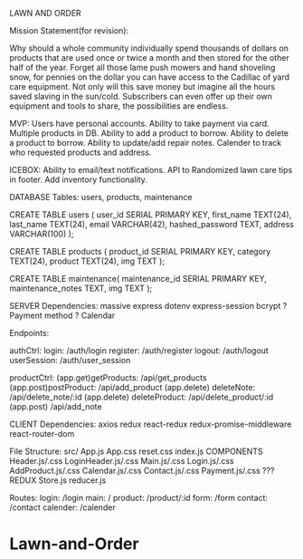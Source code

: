 LAWN AND ORDER

Mission Statement(for revision):

Why should a whole community individually spend thousands of dollars on products that are used once or twice a month and then stored for the other half of the year.  Forget all those lame push mowers and hand shoveling snow, for pennies on the dollar you can have access to the Cadillac of yard care equipment.  Not only will this save money but imagine all the hours saved slaving in the sun/cold. Subscribers can even offer up their own equipment and tools to share, the possibilities are endless.

MVP:
Users have personal accounts.
Ability to take payment via card.
Multiple products in DB.
Ability to add a product to borrow.
Ability to delete a product to borrow.
Ability to update/add repair notes.
Calender to track who requested products and address.


ICEBOX:
Ability to email/text notifications.
API to Randomized lawn care tips in footer.
Add inventory functionality.

DATABASE
Tables:
users, products, maintenance

CREATE TABLE users (
    user_id SERIAL PRIMARY KEY,
    first_name TEXT(24),
    last_name TEXT(24),
    email VARCHAR(42),
    hashed_password TEXT,
    address VARCHAR(100)
);

CREATE TABLE products (
    product_id SERIAL PRIMARY KEY,
    category TEXT(24),
    product TEXT(24),
    img TEXT
);

CREATE TABLE maintenance(
    maintenance_id SERIAL PRIMARY KEY,
    maintenance_notes TEXT,
    img TEXT
);

SERVER
Dependencies:
massive
express
dotenv
express-session
bcrypt
? Payment method
? Calendar

Endpoints:

authCtrl:
login: /auth/login
register: /auth/register
logout: /auth/logout
userSession: /auth/user_session

productCtrl:
(app.get)getProducts: /api/get_products
(app.post)postProduct: /api/add_product
(app.delete) deleteNote: /api/delete_note/:id
(app.delete) deleteProduct: /api/delete_product/:id
(app.post) /api/add_note

CLIENT
Dependencies:
axios
redux
react-redux
redux-promise-middleware
react-router-dom

File Structure:
src/
    App.js
    App.css
    reset.css
    index.js
    COMPONENTS
        Header.js/.css
        LoginHeader.js/.css
        Main.js/.css
        Login.js/.css
        AddProduct.js/.css
        Calendar.js/.css
        Contact.js/.css
        Payment.js/.css ???
    REDUX
        Store.js
        reducer.js

Routes:
login: /login
main: /
product: /product/:id
form: /form
contact: /contact
calender: /calender

# Lawn-and-Order
